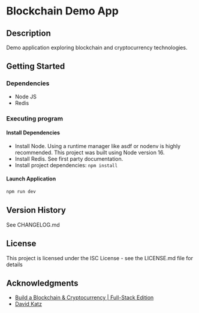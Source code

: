 # Blockchain Demo App

## Description

Demo application exploring blockchain and cryptocurrency technologies.

## Getting Started

### Dependencies

* Node JS
* Redis

### Executing program

#### Install Dependencies

* Install Node. Using a runtime manager like asdf or nodenv is highly recommended. This project was built using Node version 16.
* Install Redis. See first party documentation.
* Install project dependencies: `npm install`

#### Launch Application
```bash
npm run dev
```

## Version History

See CHANGELOG.md

## License

This project is licensed under the ISC License - see the LICENSE.md file for details

## Acknowledgments

* [Build a Blockchain & Cryptocurrency | Full-Stack Edition](https://www.udemy.com/course/build-blockchain-full-stack/)
* [David Katz](https://github.com/15Dkatz)
